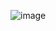 ![image](https://github.com/yashu799/Animated-login/assets/145152613/92c72618-871b-4235-b572-a86c62260741)
